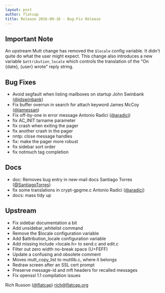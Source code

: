 ```yaml
---
layout: post
author: flatcap
title: Release 2016-09-16 - Bug-Fix Release
---
```


## Important Note

An upstream Mutt change has removed the `$locale` config variable.  It didn't quite do what the user might expect.
This change also introduces a new variable `$attribution_locale` which controls the translation of the "On {date}, {user} wrote" reply string.

## Bug Fixes

  - Avoid segfault when listing mailboxes on startup
    John Swinbank ([@jdswinbank](https://github.com/jdswinbank))
  - Fix buffer overrun in search for attach keyword
    James McCoy ([@jamessan](https://github.com/jamessan))
  - Fix off-by-one in error message
    Antonio Radici ([@aradici](https://github.com/aradici))
  - fix AC_INIT tarname parameter
  - fix crash when exiting the pager
  - fix another crash in the pager
  - nntp: close message handles
  - fix: make the pager more robust
  - fix sidebar sort order
  - fix notmuch tag completion

## Docs

  - doc: Removes bug entry in new-mail docs
    Santiago Torres ([@SantiagoTorres](https://github.com/SantiagoTorres))
  - fix some translations in crypt-gpgme.c
    Antonio Radici ([@aradici](https://github.com/aradici))
  - docs: mass tidy up

## Upstream

  - Fix sidebar documentation a bit
  - Add unsidebar_whitelist command
  - Remove the $locale configuration variable
  - Add $attribution_locale configuration variable
  - Add missing include <locale.h> to send.c and edit.c
  - Filter out zero width no-break space (U+FEFF)
  - Update a confusing and obsolete comment
  - Moves mutt_copy_list to muttlib.c, where it belongs
  - Redraw screen after an SSL cert prompt
  - Preserve message-id and mft headers for recalled messages
  - Fix openssl 1.1 compilation issues

Rich Russon ([@flatcap](https://github.com/flatcap))
rich@flatcap.org

